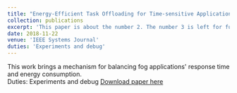 ```yaml
---
title: "Energy-Efficient Task Offloading for Time-sensitive Application in Fog Computing"
collection: publications
excerpt: 'This paper is about the number 2. The number 3 is left for future work.'
date: 2018-11-22
venue: 'IEEE Systems Journal'
duties: 'Experiments and debug'
---
```

This work brings a mechanism for balancing fog applications' response time and energy consumption.<br/>
Duties: Experiments and debug
[Download paper here](http://academicpages.github.io/files/paper2.pdf)

